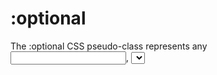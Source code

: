# :optional

The :optional CSS pseudo-class represents any  
<input>, <select>, or <textarea> element that does  
not have the required attribute set on it.  

```css
input:optional {
  border-color: rebeccapurple;
  border-width: 3px;
}
```
